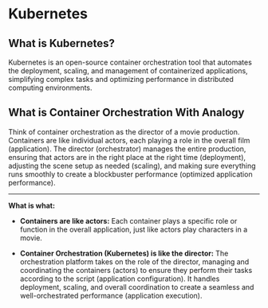# Kubernetes

## What is Kubernetes?

Kubernetes is an open-source container orchestration tool that automates the deployment, scaling, and management of containerized applications, simplifying complex tasks and optimizing performance in distributed computing environments.

## What is Container Orchestration With Analogy

Think of container orchestration as the director of a movie production. Containers are like individual actors, each playing a role in the overall film (application). The director (orchestrator) manages the entire production, ensuring that actors are in the right place at the right time (deployment), adjusting the scene setup as needed (scaling), and making sure everything runs smoothly to create a blockbuster performance (optimized application performance).

---

**What is what:**

- **Containers are like actors:** Each container plays a specific role or function in the overall application, just like actors play characters in a movie.

- **Container Orchestration (Kubernetes) is like the director:** The orchestration platform takes on the role of the director, managing and coordinating the containers (actors) to ensure they perform their tasks according to the script (application configuration). It handles deployment, scaling, and overall coordination to create a seamless and well-orchestrated performance (application execution).
